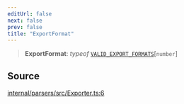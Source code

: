 ```yaml
---
editUrl: false
next: false
prev: false
title: "ExportFormat"
---
```


> **ExportFormat**: *typeof* [`VALID_EXPORT_FORMATS`](../variables/VALID_EXPORT_FORMATS.md)\[`number`\]

## Source

[internal/parsers/src/Exporter.ts:6](https://github.com/nodenogg-in/alpha-p2p/blob/2cff8cc/internal/parsers/src/Exporter.ts#L6)
